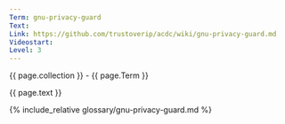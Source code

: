 ```yaml
---
Term: gnu-privacy-guard
Text: 
Link: https://github.com/trustoverip/acdc/wiki/gnu-privacy-guard.md
Videostart: 
Level: 3
---
```


{{ page.collection }} - {{ page.Term }}

   {{ page.text }}

{% include_relative glossary/gnu-privacy-guard.md %}

